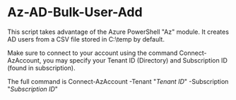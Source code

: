 # Az-AD-Bulk-User-Add
This script takes advantage of the Azure PowerShell "Az" module. It creates AD users from a CSV file stored in C:\temp by default.

Make sure to connect to your account using the command Connect-AzAccount, you may specify your Tenant ID (Directory) and Subscription ID (found in subscription). 

The full command is Connect-AzAccount -Tenant "*Tenant ID*" -Subscription "*Subscription ID*"

